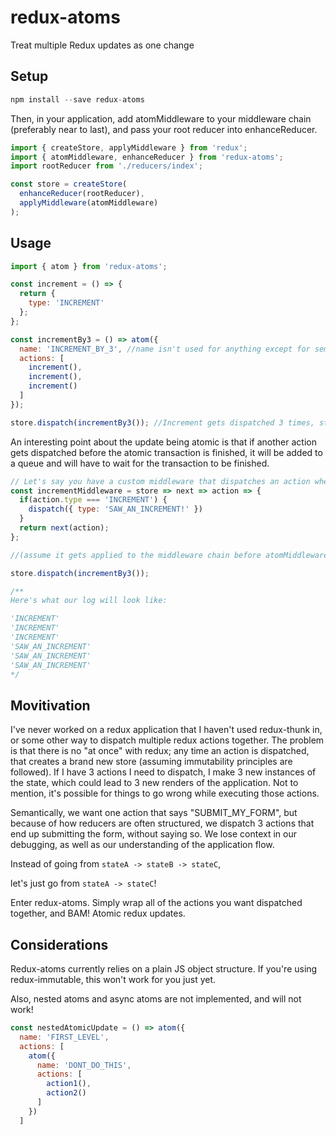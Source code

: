 # redux-atoms
Treat multiple Redux updates as one change

## Setup
```js
npm install --save redux-atoms
```
Then, in your application, add atomMiddleware to your middleware chain (preferably near to last), and pass your root reducer into enhanceReducer.

```js
import { createStore, applyMiddleware } from 'redux';
import { atomMiddleware, enhanceReducer } from 'redux-atoms';
import rootReducer from './reducers/index';

const store = createStore(
  enhanceReducer(rootReducer),
  applyMiddleware(atomMiddleware)
);
```

## Usage
```js
import { atom } from 'redux-atoms';

const increment = () => {
  return {
    type: 'INCREMENT'
  };
};

const incrementBy3 = () => atom({
  name: 'INCREMENT_BY_3', //name isn't used for anything except for semantics and logging
  actions: [
    increment(),
    increment(),
    increment()
  ]
});

store.dispatch(incrementBy3()); //Increment gets dispatched 3 times, store only updates once!
```


An interesting point about the update being atomic is that if another action gets dispatched before the atomic transaction is finished, it will be added to a queue and will have to wait for the transaction to be finished.
```js
// Let's say you have a custom middleware that dispatches an action whenever it sees 'INCREMENT' actions
const incrementMiddleware = store => next => action => {
  if(action.type === 'INCREMENT') {
    dispatch({ type: 'SAW_AN_INCREMENT!' })
  }
  return next(action);
};

//(assume it gets applied to the middleware chain before atomMiddleware)

store.dispatch(incrementBy3());

/**
Here's what our log will look like:

'INCREMENT'
'INCREMENT'
'INCREMENT'
'SAW_AN_INCREMENT'
'SAW_AN_INCREMENT'
'SAW_AN_INCREMENT'
*/
```

## Movitivation
I've never worked on a redux application that I haven't used redux-thunk in, or some other way to dispatch multiple redux actions together. The problem is that there is no "at once" with redux; any time an action is dispatched, that creates a brand new store (assuming immutability principles are followed). If I have 3 actions I need to dispatch, I make 3 new instances of the state, which could lead to 3 new renders of the application. Not to mention, it's possible for things to go wrong while executing those actions.

Semantically, we want one action that says "SUBMIT_MY_FORM", but because of how reducers are often structured, we dispatch 3 actions that end up submitting the form, without saying so. We lose context in our debugging, as well as our understanding of the application flow.

Instead of going from `stateA -> stateB -> stateC`,

let's just go from `stateA -> stateC`!

Enter redux-atoms. Simply wrap all of the actions you want dispatched together, and BAM! Atomic redux updates.

## Considerations
Redux-atoms currently relies on a plain JS object structure. If you're using redux-immutable, this won't work for you just yet.

Also, nested atoms and async atoms are not implemented, and will not work!

```js
const nestedAtomicUpdate = () => atom({
  name: 'FIRST_LEVEL',
  actions: [
    atom({
      name: 'DONT_DO_THIS',
      actions: [
        action1(),
        action2()
      ]
    })
  ]
```
